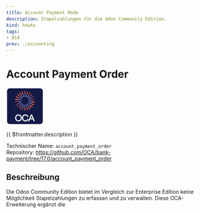 ```yaml
---
title: Account Payment Mode
description: Stapelzahlungen für die Odoo Community Edition.
kind: howto
tags:
- OCA
prev: ./accounting
---
```

# Account Payment Order
![icon_oca_app](attachments/icon_oca_app.png)

{{ $frontmatter.description }}

Technischer Name: `account_payment_order`\
Repository: <https://github.com/OCA/bank-payment/tree/17.0/account_payment_order>

## Beschreibung

Die Odoo Community Edition bietet im Vergleich zur Enterprise Edition keine Möglichkeit Stapelzahlungen zu erfassen und zu verwalten. Diese OCA-Erweiterung ergänzt die 
